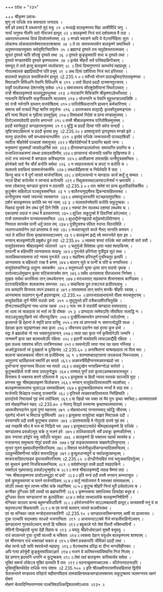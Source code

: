 +++
title = "२३५"

+++
श्रीकृष्ण उवाच-  
शृणु त्वं राधिके तत्र समायाता जनादयः ।  
सर्वे हरे प्रसादं वै लब्धवन्तो मुदं ययुः ॥१ ॥
मध्याह्ने वालकृष्णस्य विप्रा आशीर्विधिं जगुः ।  
नार्यां जगुश्च गीतनि ततो नीराजनं ह्यभूत् ॥२ ॥
बालकृष्णो निजं रूपं दर्शयामास वै तदा ।  
अक्षरात्परधामस्थं दिव्यं दिव्योत्तमोत्तमम् ॥३ ॥
मण्डपे स्वासने चापि ये येऽन्तर्निहिताः सुराः ।  
लोकाश्च लोकपालाश्चेश्वरावतारशक्तयः ॥४ ॥
ते ताः सामस्त्यभावेन बालकृष्णे समास्थिते ।  
अदृश्यन्ताक्षरमुक्ताः सर्वसृष्टिनिवासिनः ॥५ ॥
ब्रह्माण्डं दृश्यते तत्र चतुर्दशस्तरात्मकम् ।  
भूतलं दृश्यते चापि सौराष्ट्रं दृश्यते तथा ॥६ ॥
दृश्यते कुङ्कुमवापि सभा च दृश्यते तथा ।  
दृश्यते मण्डपश्चेति दृश्यते कृष्णवल्लभः ॥७ ॥
इत्येवं श्रीहरौ सर्वं पारिषदाक्षिगोचरम् ।  
समभूत् ते ततो हृत्सु बालकृष्णं व्यलोकयन् ॥८ ॥
दिव्यं दिव्यगुणागारं काम्भरेयं महाप्रभुम् ।  
गोपालबालकं ब्रह्मप्रियादीनां पतिं प्रभुम् ॥९ ॥
अथ दिव्यं दर्शयित्वा निजं रूपं हरिस्ततः ।  
बालरूपो बभूवाऽय सभाविसर्जनं ह्यभूत् ॥2.235.१ ०॥
सर्वेभ्यो भोजनं प्रादाच्छ्रीमद्गोपालकृष्णकः ।  
मिष्टान्नानि विविधानि पेयानि विविधानि च ॥११ ॥
ततो विदायं प्रददौ दानमानपुरःसरम् ।  
ययुर्वै परलोकस्था देशान्तरेषु सर्वथा ॥१२॥
समाजस्तत्र सौराष्ट्रदेशीयानां स्थिरोऽभवत् ।  
रात्रौ श्रीबालकृष्णाग्रे मल्लयुद्धमभूत्तथा ॥१३ ॥
नाटकानि विचित्राणि श्रीकृष्णाऽग्रेभवँस्तदा ।  
गायनानि विचित्राणि सङ्गीतकानि चाऽभवन् ॥१४॥
भोजनानि च पेयानि मुहुस्तत्राऽभवन्निशि ।  
एवं रात्रौ नर्तनानि ह्यभवन् वारयोषिताम् ॥१५॥
पारितोषिकदानानि ह्यभवन् कर्मचारिणाम् ।  
समाप्य सर्वं रात्र्यर्धे निद्रां श्रान्तिं ययुर्जनाः ॥१६ ॥
प्रातरुत्थाय वाद्याद्यैः कृतकौतुकमङ्गलाः ।  
हरिं नत्वा विदायं च गृहीत्वा प्रययुर्गृहम् ॥१७॥
विश्वकर्मा निदेशं च प्राप्य मण्डपमुत्तमम् ।  
तिरोऽभावयदेवापि प्रातरेव क्षणान्तरे ॥१८॥
तस्मै श्रीबालकृष्णश्च पारितोषिकमुत्तमम् ।  
प्रददौ स्वर्णमुकुटं कण्ठहारमनुत्तमम् ॥१ ९॥
बुद्धिं च प्रददौ दिव्यां गतिं सर्वत्र सन्ददौ ।  
सृष्टित्रयाऽक्षिमत्त्वं च प्रददौ कृपया प्रभुः ॥2.235.२०॥
अश्वपट्टसरो द्रागदृश्यत मण्डपे हृते ।  
सस्नुः प्रातर्जनाः सर्वे सन्ध्यावन्दनधर्मिणः ॥२१ ॥
इत्येवं राधिके जन्मजयन्ती पाञ्चदाशिकी ।  
व्यतीता श्रीहरेर्वर्षं पञ्चदशं समायुजत् ॥२२॥
श्रीहरेर्दर्शनार्थं वै प्रायान्ति बहवो जनाः ।  
मनुष्याणां सुसम्मर्दो जायतेऽहर्निशं ततः ॥२३॥
दीनाश्चाण्डालपर्यन्ताः समायान्ति प्रयान्ति च ।  
राजाधिराजकरुणां लब्ध्वा प्रसादरूपिणीम् ॥२४॥
प्राप्यानन्दं भोजनादि भवन्ति सुखिनश्च ते ।  
राधे! तत्र जयन्त्यां वै चाण्डालः कश्चिदागतः ॥२५॥
आसीन्नाम्ना तामसाक्षिः पत्नीपुत्रसमन्वितः ।  
हरेर्भक्तो यतो नैव चौर्यं करोति सर्वथा ॥२६ ॥
न व्याहरत्यसत्यं च कपटं न करोति च ।  
चलालये वसन्नित्यं ग्राममार्जनकर्मभिः ॥२७॥
लब्धान्नैर्देहमात्रां च निर्वर्तयति वै सदा ।  
किन्तु चान्नं न वै पूर्णं जायते मार्जनार्जितम् ॥२८॥
ग्रामेऽस्त्यन्यो न चाण्डालः कार्यं कर्तुं तु सम्मतः ।  
नाऽयं हिंसां करोत्येव न त्वन्यायं करोत्यपि ॥२९॥
भिक्षुकवत्तथाऽन्नस्याऽर्जनार्थं न भ्रमत्यपि ।  
मत्वा लोकास्तु चाण्डालं कुपात्रं न ददत्यपि ॥2.235.३ ०॥
ततः क्लेशं वरं प्राप्य क्षुधापीडातिकर्षितः ।  
कुटुम्बेन सहितोऽयं पञ्चपुत्रसमन्वितः ॥३ १ ॥
बालैरप्यनुद्यमैश्च द्विकन्यासहितस्तथा ।  
पत्नीयुतश्च नवमो जयन्त्यां स्वयमागतः ॥३२॥
अश्वपट्टसरस्तीरे वटच्छायामुपाश्रितः ।  
दर्शनं बालकृष्णस्य करोति स्म नवं नवम् ॥३ ३ ॥
मालावर्तनमेवापि करोति सकुटुम्बकः ।  
भिक्षान्नं तूत्सवे तेन लब्धं पूर्णं दिने निशि ॥३४॥
नवम्यां तेन सल्लब्धं दशम्यां लब्धमेव च ।  
एकादश्यां तदान्नं न लब्धं वै व्रतकारणात् ॥३५॥
क्षुधितः सकुटुम्बो वै दिवानिशं व्रतेऽभवत् ।  
रात्रौ तामसभावेन पत्न्यपत्यसमन्वितः ॥३६॥
क्षुधाद्यैर्भग्नहृदयो मर्तुकामोऽतिवेगवान् ।  
निपपात सरस्येव पत्नी धर्तुं पपात तम् ॥३७॥
पुत्रीपुत्राश्च पतिता रुदन्तः पितराविति ।  
जलागाधत्वयोगेन तलं प्राप्ताश्च ते तदा ॥३८॥
मध्यरात्र्युत्तरे काले नैतत् जानाति कश्चन ।  
जलं ते सलिलं पीत्वा मृतप्रायास्तदाऽभवन् ॥३ ९॥
बालकृष्णं हृद्ये स्वे स्मरन्त्येते मृता इव ।  
भगवान् बालकृष्णोऽपि प्रबुबोध द्रुतं तदा ॥2.235.४० ॥
त्यक्त्वा शय्यां राधिके स्वां तमोरात्रौ सरो ययौ ।  
वासुदेवस्वरूपः श्रीबालकृष्णो जलान्तरे ॥४१ ॥
चतुर्भुजो विवेशाथ धृत्वा भक्तं श्वपाकिनम् ।  
तत्पत्नीं च बहिस्तीरे त्वानयामास सत्प्रभुः ॥४२॥
पुनर्जले हरिर्गत्वा पुत्रीद्वयं सुतं तथा ।  
जलान्निष्कासयामास तटे न्यस्य पुनर्जले ॥४३॥
सप्रविश्य हरिस्तूर्णं पुत्राँश्चतुर इत्यपि ।  
आनयामास च बहिस्तटे ररक्ष वै क्षणम् ॥४४॥
बालान् सुते च पत्नीं च पतिं च भगवाँस्ततः ।  
वासुदेवश्चानिरुद्धः प्रद्युम्नः समकर्षणः ॥४५॥
चतूरुपधरो भूत्वा धृत्वा तान् पादयोः पृथक् ।  
उत्तोल्याऽधोमुखान् कृत्वा घटिकामात्रमेव तान् ॥४६॥
तथैव धारयामास पीतजलस्य निर्गमम् ।  
मुखतः सर्वथा कारयित्वा तान् लब्धचेतनान् ॥४७॥
वराधस्तात् सप्रस्वाप्य शैत्यनाशाय काण्डिकाः ।  
वटपत्रादिसहिताः शलाकाश्च समन्ततः ॥४८॥
सम्प्रचित्वा द्रुतं तत्राऽनलं प्रादीपयत्प्रभुः ।  
तत्र काष्ठानि विन्यस्य तपनं प्रचकार ह ॥४९॥
तापयामास तान् सर्वान् शनकैः श्रीहरिः स्वयम् ।  
आनयामास तत्प्राणान् मूर्ध्नो हृदयगह्वरम् ॥2.235.५० ॥
प्राप्तजाग्रत्प्रभावास्ते वीक्ष्य रूपचतुष्टयम् ।  
वासुदेवादिकं तूर्णं नेमिरे पादयोः प्रभोः ॥५१ ॥
तुष्टुवुस्ते हरिं तत्रैकादशीरात्रितूर्यके ।  
दीनाऽनाथदरिद्राणां नाथ धारक रक्षक ॥५२॥
नताः स्म ते पादयोर्वै चाण्डाला वयमादरात् ।  
त्वं धाता त्वं चान्नदाता त्वं भर्ता त्वं हि पोषकः ॥५ ३ ॥
प्राणदाता त्वमेवाऽसि जीवयिता जलाद्धि नः ।  
सदाऽन्नदुःखदुःखिनो वयं जीवनदुःखिनः ॥५४॥
दुःखैर्विरक्तभावेन प्राणान्तार्थं जलेऽर्पणम् ।  
कृतवन्तो हि देहानां ते स्मृतिं प्राप्य वारिषु ॥५५॥
तत्र त्वं प्राणनाथो नः समागत्योद्धृतिं व्यधाः ।  
देहरक्षा कृता यद्वत्प्राणरक्षा तथा कृता ॥५६॥
जीवनस्य प्रदानेन रक्षां वृत्त्या कुरु प्रभो ।  
यद्वा ते ब्रह्मलोकं नो नय भक्तानुदासनान् ॥५७॥
त्वया रक्षा कृता गर्भे कृमियोगेऽपि जन्मनि ।  
जन्ममार्गे कृता रक्षा बाल्यभावेऽपि रक्षिताः ॥५८॥
इदानीं यावदेवापि त्वयाऽन्नाद्यैर्हि रक्षिताः ।  
वृक्षा वल्ल्यः पशवश्च कीटाः पतत्रिणस्तथा ॥५९॥
रक्ष्यन्तेऽपि त्वया नाथ रक्ष रक्षय नस्त्विह ।  
अधमोद्धारकर्ता त्वं दुःखहर्ता च दुःखिनाम् ॥2.235.६० ॥
अनाश्रितानां चाश्रयप्रदाता त्वं पिता मतः ।  
बालानां चावलम्बस्त्वं जीवनं त्वं प्रजीविनाम् ॥६ १ ॥
शरण्यश्चापद्गतानां तारकस्त्वं निमज्जताम् ।  
आतुराणां चार्तिहास्त्वं ममार्त्तिं हर मापते ॥६२॥
अन्नवस्त्रैर्विहीनानामन्नवस्त्रप्रदो भव ।  
दुर्भाग्यानां सुभाग्यस्य विधाता भव मापते ॥६३॥
अन्नदुःखेन भगवन्निमग्नोऽहं सरोवरे ।  
कुटुम्बसहितो रात्रौ त्वया दयालुनोद्धृतः ॥६४॥
तस्मात् पूर्णां दयां कृत्वाऽन्नाम्बरकष्टमच्युत ।  
विनाशय ते भक्तस्य शरणे पतितस्य मे ॥६५॥
इत्युक्त्वा च क्षितौ न्यस्य मस्तकं साञ्जलिं मुदा ।  
प्रणनाम मुहुः श्रीमद्बालकृष्णं विलोकयन् ॥६६॥
भगवान् वासुदेवादिस्वरूपाणि व्यदर्शयत् ।  
बालकृष्णस्वरूपश्च भूत्वाऽऽह तामसाक्षिकम् ॥६७॥
कुटुम्बसहितश्चात्र नगर्यां मे सदा वस ।  
मार्जनादि विधेह्यत्र रथ्यासु राजमार्गके ॥६८॥
वृत्तिस्ते त्वन्नवस्त्रादिस्वरूपा निर्वहिष्यति ।  
प्रातर्दास्ये निवासार्थं गृहं रम्यं तवोचितम् ॥६९॥
मा खिन्नो भव भक्त त्वं मैवं पुनः कृथाः क्वचित्॥
आत्मघातसमं पापं मोक्षहानिकरं महत् ॥2.235.७० ॥
नेतरद् विद्यते तस्मान्मा कृथाश्चात्मघातनम् ।  
आत्मजीवनदानेन तुल्यं पुण्यं महत्तरम् ॥७१ ॥
मोक्षसाधनदं नान्यत्तस्माद् रक्षेद्धि जीवनम् ।  
गृहाणेदं भोजनं च मिष्टान्नं पूर्तमित्यपि ॥७२॥
इत्युक्त्वा वासुदेव्या चाहृतं मिष्टान्नकं ददौ ।  
वस्त्राण्यपि ददौ तस्मै कुटुम्बाय दयापरः ॥७३ ॥
प्रातश्चायाहि मे गोपुराग्रे दास्ये गृहं तव ।  
अहं गच्छामि सौधं मे भज मां निद्रितो भव ॥७४॥
इत्युक्त्वाऽन्तर्दधे श्रीमद्बालकृष्णो हि राधिके ।  
चाण्डालश्च प्रसन्नोऽभूत् चक्रे तु भजनं हरेः ॥७५॥
तालिकावादनैः सर्वे प्रचक्रुः कृष्णकीर्तनम् ।  
प्रातः स्नात्वा हरेर्द्वारं ययुः सर्वेऽति भावुकाः ॥७६ ॥
बालकृष्णो हि भक्तस्य रक्षार्थं स्वयमेव ह ।  
गजासनात् समुत्थाय गोपुरं प्रययौ ततः ॥७७॥
गृहं सङ्कल्पयामास चाम्रवणेऽतिसुन्दरम् ।  
सुन्दरं नूतनं वृक्षवल्लीतृणविराजितम् ॥७८॥
विशालं मार्जनीचुल्लीकण्डन्यादिसमन्वितम् ।  
उदकुम्भीपेषणीभ्यां सहितं शयनादियुक् ॥७९॥
कुसूलधान्यपूर्णं च सर्वान्नसूपसम्भृतम् ।  
शाकपत्रादिवाट्याढ्यं कूपजलविराजितम् ॥2.235.८० ॥
दोग्ध्रीगोसहितं रम्यं चतुःकक्षादिवर्तुलम् ।  
एवं सुभवनं कृष्णो निजचित्रसमन्वितम् ॥८१ ॥
सर्वशोभायुतं तस्मै प्रददौ श्वप्रपाकिने ।  
भक्तोऽयं गृहमासाद्य प्रसन्नोऽभून्मुमोद च ॥८२॥
मन्त्रं श्रीबालकृष्णाद्वै जग्राह वैष्णवं तदा ।  
'नमः श्रीबालकृष्णस्य दासोऽस्म्युद्धर मां प्रभो' ॥८३॥
इति मन्त्रं ददौ तस्मै भगवान् कम्भरासुतः ।  
ग्रामे कुमकुमवाप्यां च पत्तने मार्जनादिकम् ॥८४॥
कर्तुं न्ययोजयत्तं वै स्वभक्तं तामसाक्षतम् ।  
सोऽपि लब्ध्वा शुभं लाभम भक्तिं चक्रे त्वहर्निशम् ॥८५॥
कुटुम्बं श्रीहरिं नित्यं मूर्तै प्रसेवतेऽस्य च ।  
कन्यैका दुग्धिका देवी तस्थौ सा ब्रह्मचारिणी ॥८६॥
कृष्णभक्त्या समाधिस्था दिव्यदेहा बभूव ह ।  
दुग्धिका देवता चाण्डालानां सा कुलदेविका ॥८७॥
सर्वदा त्वभवल्लोके बालकृष्णनिषेविणी ।  
मन्त्रिका चाऽपरा कन्या बहुमन्त्रविधायिनी ॥८८॥
हरेर्भजनयोगेन साऽऽत्मबलवती ह्यभूत्॥
सत्यवक्त्री मनुं यं स क्लृप्त्वाऽन्यां शिक्षयत्यपि ॥८९॥
स एव मन्त्रो बलवान् जायते फलवौस्तथा ।  
एवं सा मन्त्रिका जाता मन्त्रोद्भावनकारिणी ॥2.235.९० ॥
चाण्डालजातिमन्त्राणाम् आर्षी सा ह्यभवत्ततः ।  
पुत्राः पञ्चापि सद्भक्ताः साधवो भजनान्विताः ॥९१ ॥
अजायन्ताऽऽश्रमे नैजे मण्डलीवाहिनोऽभवन् ।  
चाण्डालानां गुरवस्तेऽभवन् सन्तो हि भक्तितः ॥९२॥
बहुकाले गते तेषां पितरौ भक्तिभाविनौ ।  
सेविनौ दिव्यहृदयौ भूत्वा देहौ विहाय च ॥९३ ॥
ययतुः श्रीहरेर्धामाऽक्षरं मुक्तौ बभूवतुः ।  
राधे कालान्तरे पुत्राः पुत्र्यौ साध्व्यौ च भक्तितः ॥९४॥
त्यक्त्वा देहान् ययुर्धाम बालकृष्णस्य शाश्वतम् ।  
एवं श्रीभगवान् राधे भक्तरक्षां चकार ह ॥९५॥
पोषणं प्रचकारापि जीविकां प्रददौ तथा ।  
मोक्षं त्वन्ते ददौ चापि श्वपचेभ्यो महाप्रभुः ॥९६॥
येऽनाथाश्च दरिद्रा वा दीना भाग्यविहीनकाः ।  
अपि गत्वा हरेर्भूमौ कुङ्कुमवापिकाऽक्षरे ॥९७॥
भजनं ये करिष्यन्त्यर्पयिष्यन्ति निजं निजम् ।  
देहं प्राणान् हृदयानि धनानि च कुटुम्बकम् ॥९८॥
तेषां रक्षां बालकृष्णः करिष्यत्येव सर्वथा ।  
भुक्तिं समर्प्य लोकेऽत्र मुक्तिं दास्यति वै ततः ॥९९॥
पठनाच्छ्रवणाच्चाऽस्य - कीर्तनात्पाठनादपि ।  
भुक्तिर्मुक्तिर्भवेदेव राधिके नात्र संशयः ॥2.235.१०० ॥
इति श्रीलक्ष्मीनारायणीयसंहितायां द्वितीये त्रेतासन्ताने मण्डपस्य परिहारो महीमानविदायं तामसाक्षिनामकचाण्डालभक्तस्य सकुटुम्बस्य जलमग्नस्य रक्षणं पोषणं  
मोक्षणं चेत्यादिनिरूपणनामा पञ्चत्रिंशदधिकद्विशततमोऽध्यायः ॥२३५ ॥
    
